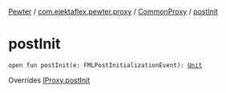 [Pewter](../../index.md) / [com.ejektaflex.pewter.proxy](../index.md) / [CommonProxy](index.md) / [postInit](./post-init.md)

# postInit

`open fun postInit(e: FMLPostInitializationEvent): `[`Unit`](https://kotlinlang.org/api/latest/jvm/stdlib/kotlin/-unit/index.html)

Overrides [IProxy.postInit](../-i-proxy/post-init.md)

